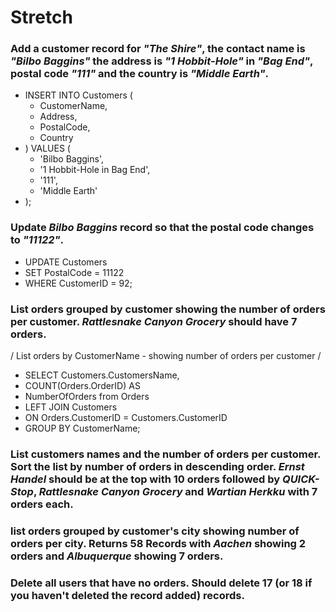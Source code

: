 # Stretch

### Add a customer record for _"The Shire"_, the contact name is _"Bilbo Baggins"_ the address is _"1 Hobbit-Hole"_ in _"Bag End"_, postal code _"111"_ and the country is _"Middle Earth"_.

- INSERT INTO Customers (
    - CustomerName,
    - Address,
    - PostalCode,
    - Country
- ) VALUES (
    - 'Bilbo Baggins',
    - '1 Hobbit-Hole in Bag End',
    - '111',
    - 'Middle Earth'
- );


### Update _Bilbo Baggins_ record so that the postal code changes to _"11122"_.

- UPDATE Customers
- SET PostalCode = 11122
- WHERE CustomerID = 92;


### List orders grouped by customer showing the number of orders per customer. _Rattlesnake Canyon Grocery_ should have 7 orders.


/ List orders by CustomerName - showing number of orders per customer  /
- SELECT Customers.CustomersName, 
- COUNT(Orders.OrderID) AS
- NumberOfOrders from Orders 
- LEFT JOIN Customers 
- ON Orders.CustomerID = Customers.CustomerID
- GROUP BY CustomerName;


### List customers names and the number of orders per customer. Sort the list by number of orders in descending order. _Ernst Handel_ should be at the top with 10 orders followed by _QUICK-Stop_, _Rattlesnake Canyon Grocery_ and _Wartian Herkku_ with 7 orders each.




### list orders grouped by customer's city showing number of orders per city. Returns 58 Records with _Aachen_ showing 2 orders and _Albuquerque_ showing 7 orders.



### Delete all users that have no orders. Should delete 17 (or 18 if you haven't deleted the record added) records.
